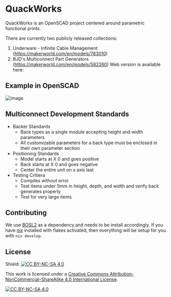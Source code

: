 # QuackWorks

QuackWorks is an OpenSCAD project centered around parametric functional prints. 

There are currently two publicly released collections: 
1. Underware - Infinite Cable Management (https://makerworld.com/en/models/783010)
2. BJD's Multiconnect Part Generators (https://makerworld.com/en/models/582260)
Web version is available here: 

## Example in OpenSCAD

![image](https://github.com/user-attachments/assets/1fb201eb-66d4-4f9b-b52b-4cf9fbe7a652)

## Multiconnect Development Standards

- Backer Standards
    - Back types as a single module accepting height and width parameters
    - All customizable parameters for a back type must be enclosed in their own parameter section
- Positioning Standards
    - Model starts at X 0 and goes positive
    - Back starts at X 0 and goes negative
    - Center the entire unit on x axis last
- Testing Critiera
    - Compiles without error
    - Test items under 5mm in height, depth, and width and verify back generates properly
    - Test for very large items

## Contributing

We use [BOSL2](https://github.com/BelfrySCAD/BOSL2) as a dependency and needs to be install accordingly.
If you have [nix](https://nixos.org/) installed with flakes activated, then everything will be setup for you with `nix develop`.

## License

Shield: [![CC BY-NC-SA 4.0][cc-by-nc-sa-shield]][cc-by-nc-sa]

This work is licensed under a
[Creative Commons Attribution-NonCommercial-ShareAlike 4.0 International License][cc-by-nc-sa].

[![CC BY-NC-SA 4.0][cc-by-nc-sa-image]][cc-by-nc-sa]

[cc-by-nc-sa]: http://creativecommons.org/licenses/by-nc-sa/4.0/
[cc-by-nc-sa-image]: https://licensebuttons.net/l/by-nc-sa/4.0/88x31.png
[cc-by-nc-sa-shield]: https://img.shields.io/badge/License-CC%20BY--NC--SA%204.0-lightgrey.svg
